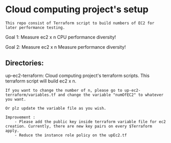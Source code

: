 # Cloud computing project's setup 

  `This repo consist of Terraform script to build numbers of EC2 for later performance testing.`

Goal 1: Measure ec2 x n CPU performance diversity!

Goal 2: Measure ec2 x n Measure performance diversity!
## Directories:
up-ec2-terraform: Cloud computing project's terraform scripts. This terraform script will build ec2 x n.

`If you want to change the number of n, please go to up-ec2-terraform/variables.tf and change the variable "numOfEC2" to whatever you want.`

`Or plz update the variable file as you wish.`

    Improvement : 
        - Please add the public key inside terraform variable file for ec2 creation. Currently, there are new key pairs on every $Terraform apply.
        - Reduce the instance role policy on the upEc2.tf
    
